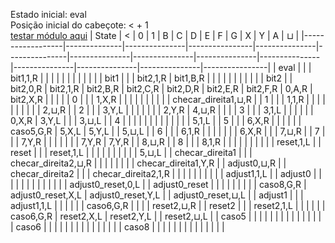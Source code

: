 Estado inicial: eval<br>
Posição inicial do cabeçote: < + 1 <br>
[testar módulo aqui](https://github.com/SauloSamps/TimeCalculator/blob/main/caso%206/2.txt)
| State            | <            | 0             | 1              | B             | C             | D             | E             | F             | G             | X             | Y             | A             | ⊔             |
|------------------|--------------|---------------|----------------|---------------|---------------|---------------|---------------|---------------|---------------|---------------|---------------|---------------|----------------|
| eval             |              |               | bit1,1,R       |               |               |               |               |               |               |               |               |               |                |
| bit1             |              |               | bit2,1,R       | bit1,B,R       |               |               |               |               |               |               |               |               |                |
| bit2             |              | bit2,0,R      | bit2,1,R       | bit2,B,R       | bit2,C,R       | bit2,D,R       | bit2,E,R       | bit2,F,R       | 0,A,R         | bit2,X,R       |               |               |                |
| 0                |              |               | 1,X,R          |               |               |               |               |               |               |               |               |               | checar_direita1,⊔,R |
| 1                |              |               | 1,1,R          |               |               |               |               |               |               |               |               |               | 2,⊔,R         |
| 2                |              |               | 3,Y,L          |               |               |               |               |               |               | 2,Y,R         | 4,⊔,R         |               |                |
| 3                |              |               | 3,1,L          |               |               |               |               |               | 0,X,R         | 3,Y,L         |               |               | 3,⊔,L         |
| 4                |              |               |                |               |               |               |               |               |               |               |               |               | 5,1,L         |
| 5                |              |               | 6,X,R          |               |               |               |               |               | caso5,G,R     | 5,X,L         | 5,Y,L         |               | 5,⊔,L         |
| 6                |              |               | 6,1,R          |               |               |               |               |               |               | 6,X,R         |               |               | 7,⊔,R         |
| 7                |              |               | 7,Y,R          |               |               |               |               |               |               | 7,Y,R         | 7,Y,R         |               | 8,⊔,R         |
| 8                |              |               | 8,1,R          |               |               |               |               |               |               |               |               |               | reset,1,L     |
| reset            |              |               | reset,1,L      |               |               |               |               |               |               |               |               |               | 5,⊔,L         |
| checar_direita1  |              |               | checar_direita2,⊔,R |               |               |               |               |               |               |               | checar_direita1,Y,R |               | adjust0,⊔,R   |
| checar_direita2  |              |               | checar_direita2,1,R |               |               |               |               |               |               |               |               |               | adjust1,1,L   |
| adjust0          |              |               |                |               |               |               |               |               |               |               |               |               | adjust0_reset,0,L |
| adjust0_reset    |              |               |                |               |               |               |               |               | caso8,G,R     | adjust0_reset,X,L | adjust0_reset,Y,L |               | adjust0_reset,⊔,L |
| adjust1          |              |               | adjust1,1,L    |               |               |               |               |               | caso6,G,R     |               |               |               | reset2,⊔,R    |
| reset2           |              |               | reset2,1,L     |               |               |               |               |               | caso6,G,R     | reset2,X,L    | reset2,Y,L    |               | reset2,⊔,L    |
| caso5            |              |               |                |               |               |               |               |               |               |               |               |               |                |
| caso6            |              |               |                |               |               |               |               |               |               |               |               |               |                |
| caso8            |              |               |                |               |               |               |               |               |               |               |               |               |                |
